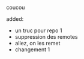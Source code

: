 coucou

added: 
- un truc pour repo 1
- suppression des remotes
- allez, on les remet
- changement 1